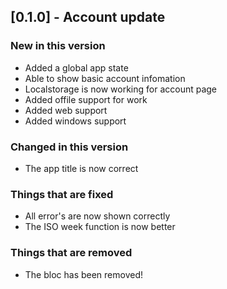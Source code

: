 ## [0.1.0] - Account update

### New in this version

* Added a global app state
* Able to show basic account infomation
* Localstorage is now working for account page
* Added offile support for work
* Added web support
* Added windows support

### Changed in this version

* The app title is now correct

### Things that are fixed

* All error's are now shown correctly
* The ISO week function is now better

### Things that are removed

* The bloc has been removed!
